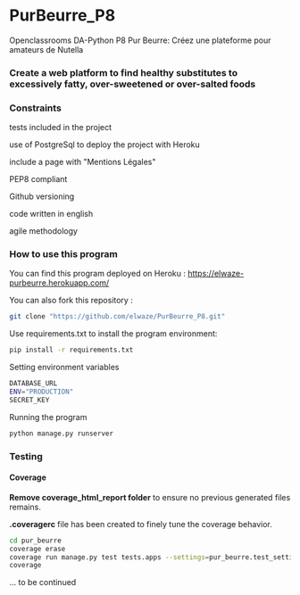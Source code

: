 # PurBeurre_P8
Openclassrooms DA-Python P8 Pur Beurre: 
Créez une plateforme pour amateurs de Nutella

### Create a web platform to find healthy substitutes to excessively fatty, over-sweetened or over-salted foods

### Constraints
tests included in the project

use of PostgreSql to deploy the project with Heroku

include a page with "Mentions Légales"

PEP8 compliant

Github versioning

code written in english

agile methodology

### How to use this program

You can find this program deployed on Heroku : https://elwaze-purbeurre.herokuapp.com/

You can also fork this repository :
```bash
git clone "https://github.com/elwaze/PurBeurre_P8.git"
```

Use requirements.txt to install the program environment:
```bash
pip install -r requirements.txt
```

Setting environment variables 
```bash
DATABASE_URL
ENV="PRODUCTION"
SECRET_KEY
```

Running the program
```bash
python manage.py runserver
```

### Testing

#### Coverage

**Remove coverage_html_report folder** to ensure no previous generated files remains.

**.coveragerc** file has been created to finely tune the coverage behavior.

```bash
cd pur_beurre
coverage erase
coverage run manage.py test tests.apps --settings=pur_beurre.test_settings
coverage 
```

... to be continued


